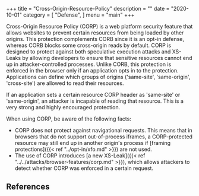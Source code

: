 +++
title = "Cross-Origin-Resource-Policy"
description = ""
date = "2020-10-01"
category = [
    "Defense",
]
menu = "main"
+++

Cross-Origin Resource Policy (CORP) is a web platform security feature that allows websites to prevent certain resources from being loaded by other origins. This protection complements CORB since it is an opt-in defense, whereas CORB blocks some cross-origin reads by default. CORP is designed to protect against both speculative execution attacks and XS-Leaks by allowing developers to ensure that sensitive resources cannot end up in attacker-controlled processes. Unlike CORB, this protection is enforced in the browser only if an application opts in to the protection. Applications can define which groups of origins ('same-site', 'same-origin', 'cross-site') are allowed to read their resources.

If an application sets a certain resource CORP header as 'same-site' or 'same-origin', an attacker is incapable of reading that resource. This is a very strong and highly encouraged protection. 

When using CORP, be aware of the following facts:

* CORP does not protect against navigational requests. This means that in browsers that do not support out-of-process iframes, a CORP-protected resource may still end up in another origin's process if [framing protections]({{< ref "../opt-in/xfo.md" >}}) are not used. 
* The use of CORP introduces [a new XS-Leak]({{< ref "../../attacks/browser-features/corp.md" >}}), which allows attackers to detect whether CORP was enforced in a certain request.

## References

[^1]: Cross-Origin Resource Policy (CORP), [link](https://developer.mozilla.org/en-US/docs/Web/HTTP/Cross-Origin_Resource_Policy_(CORP))
